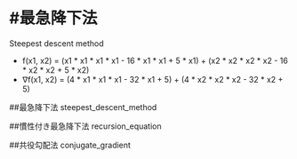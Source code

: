 #最急降下法
=======================
<p>Steepest descent method</p>

<ul>
<li>f(x1, x2) = (x1 * x1 * x1 * x1 - 16 * x1 * x1 + 5 * x1) + (x2 * x2 * x2 * x2 - 16 * x2 * x2 + 5 * x2)</li>
<li>∇f(x1, x2) = (4 * x1 * x1 * x1 - 32 * x1 + 5) + (4 * x2 * x2 * x2 - 32 * x2 + 5)</li>
</ul>


##最急降下法
steepest_descent_method


##慣性付き最急降下法
recursion_equation


##共役勾配法
conjugate_gradient

